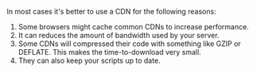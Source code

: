 In most cases it's better to use a CDN for the following reasons:

1. Some browsers might cache common CDNs to increase performance.
2. It can reduces the amount of bandwidth used by your server.
3. Some CDNs will compressed their code with something like GZIP or DEFLATE. This makes the time-to-download very small.
4. They can also keep your scripts up to date.